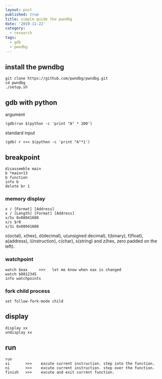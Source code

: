 ```yaml
---
layout: post
published: true
title: simple guide the pwndbg
date: '2019-11-22'
category:
  - research
tags:
  - gdb
  - pwndbg
---
```

## install the pwndbg
```
git clone https://github.com/pwndbg/pwndbg.git
cd pwndbg
./setup.sh
```

## gdb with python
argument
```
(gdb)run $(python -c 'print "A" * 200')
```

standard input
```
(gdb) r <<< $(python -c 'print "A"*1')
```

## breakpoint
```
disassemble main
b *main+13
b function
info b
delete br 1
```

### memory display
```
x / [Format] [Address]
x / [Length] [Format] [Address]
x/5x 0x08041680
x/s $r0
x/3i 0x08041680
```
o(octal), x(hex), d(decimal), u(unsigned decimal),
t(binary), f(float), a(address), i(instruction), c(char), s(string)
and z(hex, zero padded on the left).


### watchpoint
```
watch $eax     >>>   let me know when eax is changed
watch $8012345
info watchpoints
```

### fork child process
```
set follow-fork-mode child
```

## display
```
display xx
undisplay xx
```

## run
```
run
si       >>>    excute current instruction. step into the function.
ni       >>>    excute current instruction. step over the function.
finish   >>>    excute and exit current function.
```
